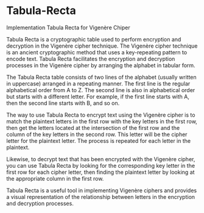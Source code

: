 # Tabula-Recta
Implementation Tabula Recta for Vigenère Chiper

Tabula Recta is a cryptographic table used to perform encryption and decryption in the Vigenère cipher technique. The Vigenère cipher technique is an ancient cryptographic method that uses a key-repeating pattern to encode text. Tabula Recta facilitates the encryption and decryption processes in the Vigenère cipher by arranging the alphabet in tabular form.

The Tabula Recta table consists of two lines of the alphabet (usually written in uppercase) arranged in a repeating manner. The first line is the regular alphabetical order from A to Z. The second line is also in alphabetical order but starts with a different letter. For example, if the first line starts with A, then the second line starts with B, and so on.

The way to use Tabula Recta to encrypt text using the Vigenère cipher is to match the plaintext letters in the first row with the key letters in the first row, then get the letters located at the intersection of the first row and the column of the key letters in the second row. This letter will be the cipher letter for the plaintext letter. The process is repeated for each letter in the plaintext.

Likewise, to decrypt text that has been encrypted with the Vigenère cipher, you can use Tabula Recta by looking for the corresponding key letter in the first row for each cipher letter, then finding the plaintext letter by looking at the appropriate column in the first row.

Tabula Recta is a useful tool in implementing Vigenère ciphers and provides a visual representation of the relationship between letters in the encryption and decryption processes.
